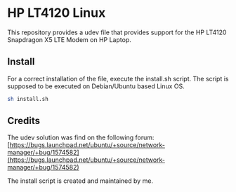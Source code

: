# HP LT4120 Linux

This repository provides a udev file that provides support for the HP LT4120 Snapdragon X5 LTE Modem on HP Laptop.

## Install

For a correct installation of the file, execute the install.sh script.
The script is supposed to be executed on Debian/Ubuntu based Linux OS.
```sh
sh install.sh
```

## Credits
The udev solution was find on the following forum:
[https://bugs.launchpad.net/ubuntu/+source/network-manager/+bug/1574582](https://bugs.launchpad.net/ubuntu/+source/network-manager/+bug/1574582)

The install script is created and maintained by me.
